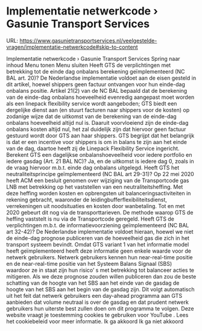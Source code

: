 # Implementatie netwerkcode › Gasunie Transport Services

URL: https://www.gasunietransportservices.nl/veelgestelde-vragen/implementatie-netwerkcode#skip-to-content

Implementatie netwerkcode › Gasunie Transport Services
Spring naar inhoud
Menu tonen
Menu sluiten
Heeft GTS de verplichtingen met betrekking tot de einde dag onbalans berekening geïmplementeerd (NC BAL art. 20)?
De Nederlandse implementatie voldoet aan de eisen gesteld in dit artikel, hoewel shippers geen factuur ontvangen voor hun einde-dag onbalans positie. Artikel 21(2) van de NC BAL bepaald dat de berekening van de einde-dag onbalans hoeveelheid evenredig aangepast moet worden als een linepack flexibility service wordt aangeboden;
GTS
biedt een dergelijke dienst aan (en stuurt facturen naar shippers voor de kosten) op zodanige wijze dat de uitkomst van de berekening van de einde-dag onbalans hoeveelheid altijd nul is. Daaruit voorvloeiend zijn de einde-dag onbalans kosten altijd nul, het zal duidelijk zijn dat hiervoor geen factuur gestuurd wordt door
GTS
aan haar shippers.
GTS
begrijpt dat het belangrijk is dat er een incentive voor shippers is om in balans te zijn aan het einde van de dag, daartoe heeft zij de Linepack Flexibility Service ingericht.
Berekent GTS een dagelijkse onbalanshoeveelheid voor iedere portfolio en iedere gasdag (Art. 21 BAL NC)?
Ja, en de uitkomst is iedere dag 0, zoals in de vraag hiervoor m.b.t. einde dag onbalans uitgelegd.
Heeft GTS het neutraliteitsprincipe geïmplementeerd (NC BAL art 29-31)?
Op 22 mei 2020 heeft ACM een besluit genomen over wijziging van de Transportcode
gas
LNB met betrekking op het vaststellen van een neutraliteitsheffing. Met deze heffing worden kosten en opbrengsten uit balanceringsactiviteiten in rekening gebracht, waaronder de leidingbufferflexibiliteitsdienst, verrekeningen uit noodsituaties en kosten door wanbetaling. Tot en met 2020 gebeurt dit nog via de transporttarieven. De methode waarop
GTS
de heffing vaststelt is nu via de Transportcode geregeld.
Heeft GTS de verplichtingen m.b.t. de informatievoorziening geïmplementeerd (NC BAL art 32-42)?
De Nederlandse implementatie voldoet hieraan, hoewel we niet de einde-dag prognose publiceren van de hoeveelheid
gas
die zich in het transport
systeem
bevindt. Omdat
GTS
variant 1 van het informatie model heeft geïmplementeerd heeft deze informatie geen enkele waarde voor de netwerk gebruikers. Netwerk gebruikers kennen hun near-real-time positie en de near-real-time positie van het
Systeem Balans Signaal
(SBS) waardoor ze in staat zijn hun risico’ s met betrekking tot balanceer acties te mitigeren. Als we deze prognose zouden willen publiceren dan zou de beste schatting van de hoogte van het SBS aan het einde van de
gasdag
de hoogte van het SBS aan het begin van de
gasdag
zijn. Dit volgt automatisch uit het feit dat netwerk gebruikers een day-ahead programma aan
GTS
aanbieden dat volume neutraal is over de
gasdag
en dat prudent netwerk gebruikers hun uiterste best zullen doen om dit programma te volgen.
Deze website vraagt je toestemming cookies te gebruiken voor
YouTube
. Lees het
cookiebeleid
voor meer informatie.
Ik ga akkoord
Ik ga niet akkoord